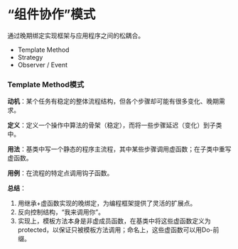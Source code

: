 #   “组件协作”模式

通过晚期绑定实现框架与应用程序之间的松耦合。

- Template Method
- Strategy
- Observer / Event



### Template Method模式

**动机**：某个任务有稳定的整体流程结构，但各个步骤却可能有很多变化、晚期需求。

**定义**：定义一个操作中算法的骨架（稳定），而将一些步骤延迟（变化）到子类中。

**用法**：基类中写一个静态的程序主流程，其中某些步骤调用虚函数；在子类中重写虚函数。

**用例**：在流程的特定点调用钩子函数。



**总结**：

1. 用继承+虚函数实现的晚绑定，为编程框架提供了灵活的扩展点。
2. 反向控制结构，“我来调用你”。
3. 实现上，模板方法本身是非虚成员函数，在基类中将这些虚函数定义为protected，以保证只被模板方法调用；命名上，这些虚函数可以用Do-前缀。  